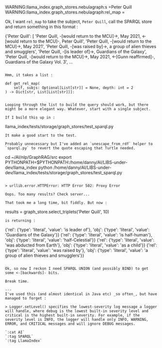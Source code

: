 <!-- title: llama_index SPARQL Notes 11 -->

WARNING:llama_index.graph_stores.nebulagraph:s =Peter Quill
WARNING:llama_index.graph_stores.nebulagraph:rel_map =

Ok, I want `rel_map` to take the subject, `Peter Quill`, call the SPARQL store and return something in this format :

{'Peter Quill': [
'Peter Quill, -[would return to the MCU]->, May 2021, <-[would return to the MCU]-, Peter Quill',
'Peter Quill, -[would return to the MCU]->, May 2021',
'Peter Quill, -[was raised by]->, a group of alien thieves and smugglers',
'Peter Quill, -[is leader of]->, Guardians of the Galaxy',
'Peter Quill, -[would return to the MCU]->, May 2021, <-[Gunn reaffirmed]-, Guardians of the Galaxy Vol. 3',
...

```

Hmm, it takes a list :

```

    def get_rel_map(
        self, subjs: Optional[List[str]] = None, depth: int = 2
    ) -> Dict[str, List[List[str]]]:

```

Looping through the list to build the query should work, but there might be a more elegant way. Whatever, start with a single subject.

If I build this up in :
```

llama_index/tests/storage/graph_stores/test_sparql.py

```
It make a good start to the test.

Probably unnecessary but I've added an `unescape_from_rdf` helper to `sparql.py` to revert the quote escaping that Turtle needed.

```

cd ~/AI/nlp/GraphRAG/src
export PYTHONPATH=$PYTHONPATH:/home/danny/AI/LIBS-under-dev/llama_index
python /home/danny/AI/LIBS-under-dev/llama_index/tests/storage/graph_stores/test_sparql.py

```

> urllib.error.HTTPError: HTTP Error 502: Proxy Error

Oops. Too many results? Check server...

That took me a long time, bit fiddly. But now :

```

results = graph_store.select_triplets('Peter Quill', 10)

```
is returning :
```

{'rel': {'type': 'literal', 'value': 'is leader of'}, 'obj': {'type': 'literal', 'value': 'Guardians of the Galaxy'}}
{'rel': {'type': 'literal', 'value': 'is half-human'}, 'obj': {'type': 'literal', 'value': 'half-Celestial'}}
{'rel': {'type': 'literal', 'value': 'was abducted from Earth'}, 'obj': {'type': 'literal', 'value': 'as a child'}}
{'rel': {'type': 'literal', 'value': 'was raised by'}, 'obj': {'type': 'literal', 'value': 'a group of alien thieves and smugglers'}}

```

Ok, so now I reckon I need SPARQL UNION (and possibly BIND) to get some <-[backwards]- bits.

Break time.

---
I've used this (and almost identical in Java etc) _so often_, but have managed to forget :

> Logger.setLevel() specifies the lowest-severity log message a logger will handle, where debug is the lowest built-in severity level and critical is the highest built-in severity. For example, if the severity level is INFO, the logger will handle only INFO, WARNING, ERROR, and CRITICAL messages and will ignore DEBUG messages.

`:cat AI`
`:tag SPARQL`
`:tag LlamaIndex`
```
